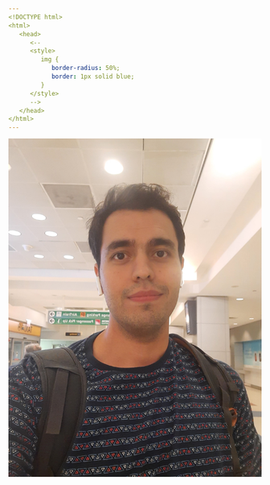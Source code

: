 ```yaml
---
<!DOCTYPE html>
<html>
   <head>
      <--
      <style>
         img {
            border-radius: 50%;
            border: 1px solid blue;
         }
      </style>
      -->
   </head>
</html>
---
```

<img src="Homepage_photo.jpg" alt="my photo" class="cover-photo">
